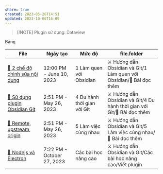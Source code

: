 ```yaml
---
share: true
created: 2023-05-26T14:51
updated: 2023-10-06T16:09
---
```


> [!NOTE] Plugin sử dụng: Dataview

Bảng

| File                                                                                                                                           | Ngày tạo                   | Mức độ                      | file.folder                                                              |
| ---------------------------------------------------------------------------------------------------------------------------------------------- | -------------------------- | --------------------------- | ------------------------------------------------------------------------ |
| [📖 2 chế độ chỉnh sửa nội dung](../../../1%20L%C3%A0m%20quen%20v%E1%BB%9Bi%20Obsidian/%F0%9F%93%96%20B%C3%A0i%20%C4%91%E1%BB%8Dc%20th%C3%AAm/%F0%9F%93%96%202%20ch%E1%BA%BF%20%C4%91%E1%BB%99%20ch%E1%BB%89nh%20s%E1%BB%ADa%20n%E1%BB%99i%20dung.md)     | 12:00 PM - June 10, 2023   | 1 Làm quen với Obsidian     | ⚔️ Hướng dẫn Obsidian và Git/1 Làm quen với Obsidian/📖 Bài đọc thêm     |
| [📖 Sử dụng plugin Obsidian Git](../../../4%20Du%20h%C3%A0nh%20th%E1%BB%9Di%20gian%20v%E1%BB%9Bi%20Git/%F0%9F%93%96%20B%C3%A0i%20%C4%91%E1%BB%8Dc%20th%C3%AAm/%F0%9F%93%96%20S%E1%BB%AD%20d%E1%BB%A5ng%20plugin%20Obsidian%20Git.md) | 2:51 PM - May 26, 2023     | 4 Du hành thời gian với Git | ⚔️ Hướng dẫn Obsidian và Git/4 Du hành thời gian với Git/📖 Bài đọc thêm |
| [📖 Remote, upstream, origin](../../../5%20L%C3%A0m%20vi%E1%BB%87c%20c%C3%B9ng%20nhau/%F0%9F%93%96%20B%C3%A0i%20%C4%91%E1%BB%8Dc%20th%C3%AAm/%F0%9F%93%96%20Remote,%20upstream,%20origin.md)              | 2:51 PM - May 26, 2023     | 5 Làm việc cùng nhau        | ⚔️ Hướng dẫn Obsidian và Git/5 Làm việc cùng nhau/📖 Bài đọc thêm        |
| [📖 Nodejs và Electron](../../../C%C3%A1c%20b%C3%A0i%20h%E1%BB%8Dc%20n%C3%A2ng%20cao/Vi%E1%BA%BFt%20plugin/%F0%9F%93%96%20Nodejs%20v%C3%A0%20Electron.md)                              | 7:22 PM - October 27, 2023 | Các bài học nâng cao        | ⚔️ Hướng dẫn Obsidian và Git/Các bài học nâng cao/Viết plugin            |

